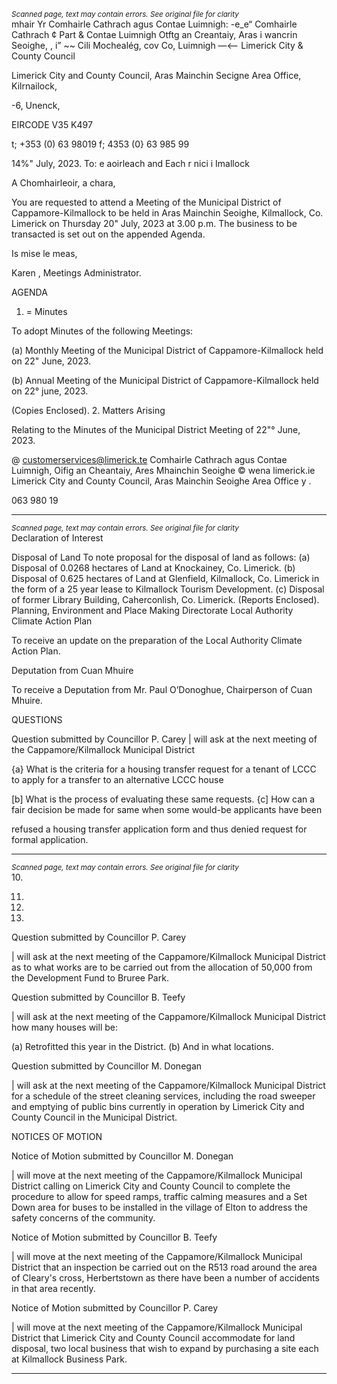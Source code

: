 *<small>Scanned page, text may contain errors. See original file for clarity</small>*  
mhair Yr Comhairle Cathrach agus Contae Luimnigh:
-e_e“ Comhairle Cathrach ¢ Part
& Contae Luimnigh Otftg an Creantaiy, Aras i wancrin Seoighe,
, i” ~~ Cili Mochealég,
cov Co, Luimnigh
—<—— Limerick City
& County Council

Limerick City and County Council,
Aras Mainchin Secigne Area Office,
Kilrnailock,

-6, Unenck,

EIRCODE V35 K497

t; +353 (0) 63 98019
f; 4353 (0} 63 985 99

14%" July, 2023.
To: e aoirleach and Each r nici i Imallock

A Chomhairleoir, a chara,

You are requested to attend a Meeting of the Municipal District of Cappamore-Kilmallock to be
held in Aras Mainchin Seoighe, Kilmallock, Co. Limerick on Thursday 20" July, 2023 at 3.00 p.m.
The business to be transacted is set out on the appended Agenda.

Is mise le meas,

Karen ,
Meetings Administrator.

AGENDA

1. = Minutes

To adopt Minutes of the following Meetings:

(a) Monthly Meeting of the Municipal District of Cappamore-Kilmallock held on 22"
June, 2023.

(b) Annual Meeting of the Municipal District of Cappamore-Kilmallock held on 22°
june, 2023.

(Copies Enclosed).
2. Matters Arising

Relating to the Minutes of the Municipal District Meeting of 22"° June, 2023.

@ customerservices@limerick.te
Comhairle Cathrach agus Contae Luimnigh, Oifig an Cheantaiy, Ares Mhainchin Seoighe © wena limerick.ie
Limerick City and County Council, Aras Mainchin Seoighe Area Office y .

063 980 19

---
*<small>Scanned page, text may contain errors. See original file for clarity</small>*  
Declaration of Interest

Disposal of Land
To note proposal for the disposal of land as follows:
(a) Disposal of 0.0268 hectares of Land at Knockainey, Co. Limerick.
(b) Disposal of 0.625 hectares of Land at Glenfield, Kilmallock, Co. Limerick in the form
of a 25 year lease to Kilmallock Tourism Development.
(c) Disposal of former Library Building, Caherconlish, Co. Limerick.
(Reports Enclosed).
Planning, Environment and Place Making Directorate
Local Authority Climate Action Plan

To receive an update on the preparation of the Local Authority Climate Action Plan.

Deputation from Cuan Mhuire

To receive a Deputation from Mr. Paul O’Donoghue, Chairperson of Cuan Mhuire.

QUESTIONS

Question submitted by Councillor P. Carey
| will ask at the next meeting of the Cappamore/Kilmallock Municipal District

{a} What is the criteria for a housing transfer request for a tenant of LCCC to apply for a
transfer to an alternative LCCC house

[b] What is the process of evaluating these same requests.
{c] How can a fair decision be made for same when some would-be applicants have been

refused a housing transfer application form and thus denied request for formal
application.

---
*<small>Scanned page, text may contain errors. See original file for clarity</small>*  
10.

11.

12.

13.

Question submitted by Councillor P. Carey

| will ask at the next meeting of the Cappamore/Kilmallock Municipal District as to what
works are to be carried out from the allocation of 50,000 from the Development Fund to
Bruree Park.

Question submitted by Councillor B. Teefy

| will ask at the next meeting of the Cappamore/Kilmallock Municipal District how many
houses will be:

(a) Retrofitted this year in the District.
(b) And in what locations.

Question submitted by Councillor M. Donegan

| will ask at the next meeting of the Cappamore/Kilmallock Municipal District for a
schedule of the street cleaning services, including the road sweeper and emptying of
public bins currently in operation by Limerick City and County Council in the Municipal
District.

NOTICES OF MOTION

Notice of Motion submitted by Councillor M. Donegan

| will move at the next meeting of the Cappamore/Kilmallock Municipal District calling on
Limerick City and County Council to complete the procedure to allow for speed ramps,
traffic calming measures and a Set Down area for buses to be installed in the village of
Elton to address the safety concerns of the community.

Notice of Motion submitted by Councillor B. Teefy

| will move at the next meeting of the Cappamore/Kilmallock Municipal District that an
inspection be carried out on the R513 road around the area of Cleary's cross,
Herbertstown as there have been a number of accidents in that area recently.

Notice of Motion submitted by Councillor P. Carey

| will move at the next meeting of the Cappamore/Kilmallock Municipal District that
Limerick City and County Council accommodate for land disposal, two local business that
wish to expand by purchasing a site each at Kilmallock Business Park.

---
